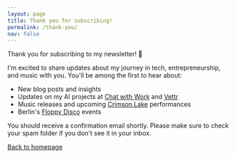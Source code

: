 ```yaml
---
layout: page
title: Thank you for subscribing!
permalink: /thank-you/
nav: false
---
```


Thank you for subscribing to my newsletter! 🎉

I'm excited to share updates about my journey in tech, entrepreneurship, and music with you. You'll be among the first to hear about:

* New blog posts and insights
* Updates on my AI projects at [Chat with Work](https://chatwithwork.com) and [Vettr](https://vettr.ai)
* Music releases and upcoming [Crimson Lake](https://crimsonlake.live) performances
* Berlin's [Floppy Disco](https://floppydisco.live) events

You should receive a confirmation email shortly. Please make sure to check your spam folder if you don't see it in your inbox.

[Back to homepage](/)
